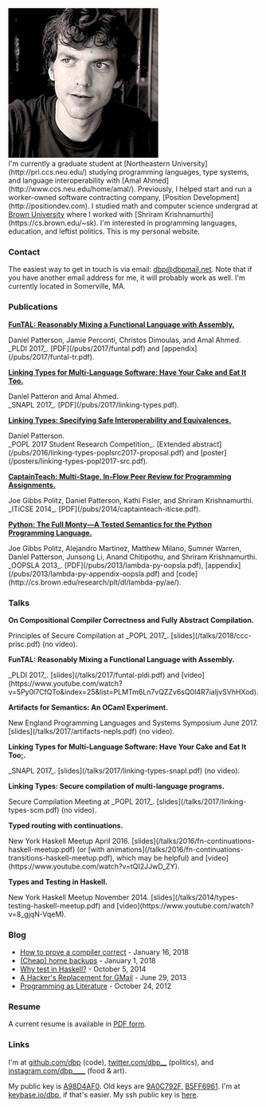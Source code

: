 <div class="imgr"><img src="/static/dbp.jpg" alt="Daniel Patterson"/></div>
I'm currently a graduate student at [Northeastern University](http://prl.ccs.neu.edu/) studying programming languages, type systems, and language interoperability with [Amal Ahmed](http://www.ccs.neu.edu/home/amal/). Previously, I helped start and run a worker-owned software contracting company, [Position Development](http://positiondev.com). I studied math and computer science undergrad at <a href="http://cs.brown.edu">Brown University</a> where I worked with [Shriram Krishnamurthi](https://cs.brown.edu/~sk). I'm interested in programming languages, education, and leftist politics. This is my personal website.


### Contact

The easiest way to get in touch is via email: <a href="mailto:dbp@dbpmail.net">dbp@dbpmail.net</a>. Note that if you have another email address for me, it will probably work as well. I'm currently located in Somerville, MA.

### Publications

[**FunTAL: Reasonably Mixing a Functional Language with Assembly.**](/pubs/2017/funtal.pdf)
<div class="desc">Daniel Patterson, Jamie Perconti, Christos Dimoulas, and Amal Ahmed. <br/>_PLDI 2017_. [PDF](/pubs/2017/funtal.pdf) and [appendix](/pubs/2017/funtal-tr.pdf).</div>

[**Linking Types for Multi-Language Software: Have Your Cake and Eat It Too.**](/pubs/2017/linking-types.pdf)
<div class="desc">Daniel Patteron and Amal Ahmed. <br/>_SNAPL 2017_. [PDF](/pubs/2017/linking-types.pdf).</div>

[**Linking Types: Specifying Safe Interoperability and Equivalences.**](/pubs/2016/linking-types-poplsrc2017-proposal.pdf)
<div class="desc">Daniel Patterson. <br/>_POPL 2017 Student Research Competition_. [Extended abstract](/pubs/2016/linking-types-poplsrc2017-proposal.pdf) and [poster](/posters/linking-types-popl2017-src.pdf).</div>

[**CaptainTeach: Multi-Stage, In-Flow Peer Review for Programming Assignments.**](/pubs/2014/captainteach-iticse.pdf)
<div class="desc">Joe Gibbs Politz, Daniel Patterson, Kathi Fisler, and Shriram Krishnamurthi. <br/>_ITiCSE 2014_. [PDF](/pubs/2014/captainteach-iticse.pdf).</div>

[**Python: The Full Monty―A Tested Semantics for the Python Programming Language.**](/pubs/2013/lambda-py-oopsla.pdf)
<div class="desc">Joe Gibbs Politz, Alejandro Martinez, Matthew Milano, Sumner Warren, Daniel Patterson, Junsong Li, Anand Chitipothu, and Shriram Krishnamurthi. <br/>_OOPSLA 2013_. [PDF](/pubs/2013/lambda-py-oopsla.pdf), [appendix](/pubs/2013/lambda-py-appendix-oopsla.pdf) and [code](http://cs.brown.edu/research/plt/dl/lambda-py/ae/).</div>

### Talks

**On Compositional Compiler Correctness and Fully Abstract Compilation.**
<div class="desc">Principles of Secure Compilation at _POPL 2017_. [slides](/talks/2018/ccc-prisc.pdf) (no video).</div>

**FunTAL: Reasonably Mixing a Functional Language with Assembly.**
<div class="desc">_PLDI 2017_. [slides](/talks/2017/funtal-pldi.pdf) and [video](https://www.youtube.com/watch?v=5Py0l7CfQTo&index=25&list=PLMTm6Ln7vQZZv6sQ0I4R7iaIjvSVhHXod).</div>

**Artifacts for Semantics: An OCaml Experiment.**
<div class="desc">New England Programming Languages and Systems Symposium June 2017. [slides](/talks/2017/artifacts-nepls.pdf) (no video).</div>

**Linking Types for Multi-Language Software: Have Your Cake and Eat It Too;.**
<div class="desc">_SNAPL 2017_. [slides](/talks/2017/linking-types-snapl.pdf) (no video).</div>

**Linking Types: Secure compilation of multi-language programs.**
<div class="desc">Secure Compilation Meeting at _POPL 2017_. [slides](/talks/2017/linking-types-scm.pdf) (no video).</div>

**Typed routing with continuations.**
<div class="desc">New York Haskell Meetup April 2016. [slides](/talks/2016/fn-continuations-haskell-meetup.pdf) (or [with animations](/talks/2016/fn-continuations-transitions-haskell-meetup.pdf), which may be helpful) and [video](https://www.youtube.com/watch?v=tQI2JJwD_ZY).</div>

**Types and Testing in Haskell.**
<div class="desc">New York Haskell Meetup November 2014. [slides](/talks/2014/types-testing-haskell-meetup.pdf) and [video](https://www.youtube.com/watch?v=8_gjqN-VqeM).</div>

### Blog

- [How to prove a compiler correct](/essays/2018-01-16-how-to-prove-a-compiler-correct.html) - January 16, 2018
- [(Cheap) home backups](/essays/2018-01-01-home-backups.html) - January 1, 2018
- [Why test in Haskell?](/essays/2014-10-05-why-test-in-haskell.html) - October 5, 2014
- [A Hacker's Replacement for GMail](/essays/2013-06-29-hackers-replacement-for-gmail.html) - June 29, 2013
- [Programming as Literature](/essays/2012-10-24-programming-literature.html) - October 24, 2012

### Resume

A current resume is available in [PDF form](/static/resume.pdf).

### Links

I'm at [github.com/dbp](https://github.com/dbp) (code), [twitter.com/dbp__](https://twitter.com/dbp__) (politics), and [instagram.com/dbp____](https://www.instagram.com/dbp____/) (food & art).

My public key is [A98D4AF0](/static/dbp.gpg). Old keys are [9A0C792F](/static/dbp-old-2.gpg), [B5FF6961](/static/dbp-old-1.gpg). I'm at [keybase.io/dbp](https://keybase.io/dbp), if that's easier. My ssh public key is [here](/static/ssh_key.pub).
